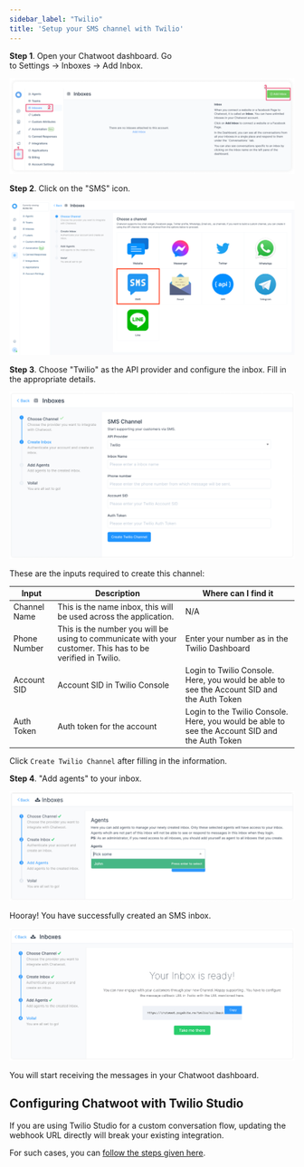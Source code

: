 ```yaml
---
sidebar_label: "Twilio"
title: 'Setup your SMS channel with Twilio'
---
```


**Step 1**. Open your Chatwoot dashboard. Go to Settings → Inboxes → Add Inbox.

![dashboard](../images/whatsapp/adding-inbox-in-chatwoot.png)

**Step 2**. Click on the "SMS" icon.

![inbox_settings](../images/sms/select_sms.png)

**Step 3**. Choose "Twilio" as the API provider and configure the inbox. Fill in the appropriate details. 

![create_twilio](../images/sms/sms-inbox-configuration-screen-chatwoot.png)

These are the inputs required to create this channel:

<div class="table table-striped">

| Input        | Description                                                                                                           | Where can I find it                                                                            |
| ------------ | --------------------------------------------------------------------------------------------------------------------- | ---------------------------------------------------------------------------------------------- |
| Channel Name | This is the name inbox, this will be used across the application.                                                     | N/A                                                                                            | 
| Phone Number | This is the number you will be using to communicate with your customer. This has to be verified in Twilio.            | Enter your number as in the Twilio Dashboard                                                   |
| Account SID  | Account SID in Twilio Console                                                                                         | Login to Twilio Console. Here, you would be able to see the Account SID and the Auth Token     |
| Auth Token   | Auth token for the account                                                                                            | Login to the Twilio Console. Here, you would be able to see the Account SID and the Auth Token |

</div>

Click `Create Twilio Channel` after filling in the information.


**Step 4**. "Add agents" to your inbox.

![add_agents](../images/sms/add-agents-to-sms-channel.png)

Hooray! You have successfully created an SMS inbox.

![finish_inbox](../images/sms/sms-inbox-is-ready-message-in-chatwoot.png)

You will start receiving the messages in your Chatwoot dashboard.

## Configuring Chatwoot with Twilio Studio 

If you are using Twilio Studio for a custom conversation flow, updating the webhook URL directly will break your existing integration.

For such cases, you can [follow the steps given here](https://www.chatwoot.com/docs/product/channels/whatsapp/twilio#configuring-chatwoot-with-twilio-studio).
